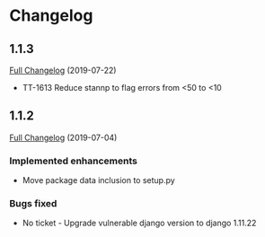 # Changelog

## 1.1.3
[Full Changelog](https://github.com/uktrade/directory-healthcheck/pull/14/files) (2019-07-22)
- TT-1613 Reduce stannp to flag errors from <50 to <10  


## 1.1.2
[Full Changelog](https://github.com/uktrade/directory-healthcheck/pull/13/files) (2019-07-04)

### Implemented enhancements
- Move package data inclusion to setup.py

### Bugs fixed
- No ticket - Upgrade vulnerable django version to django 1.11.22
